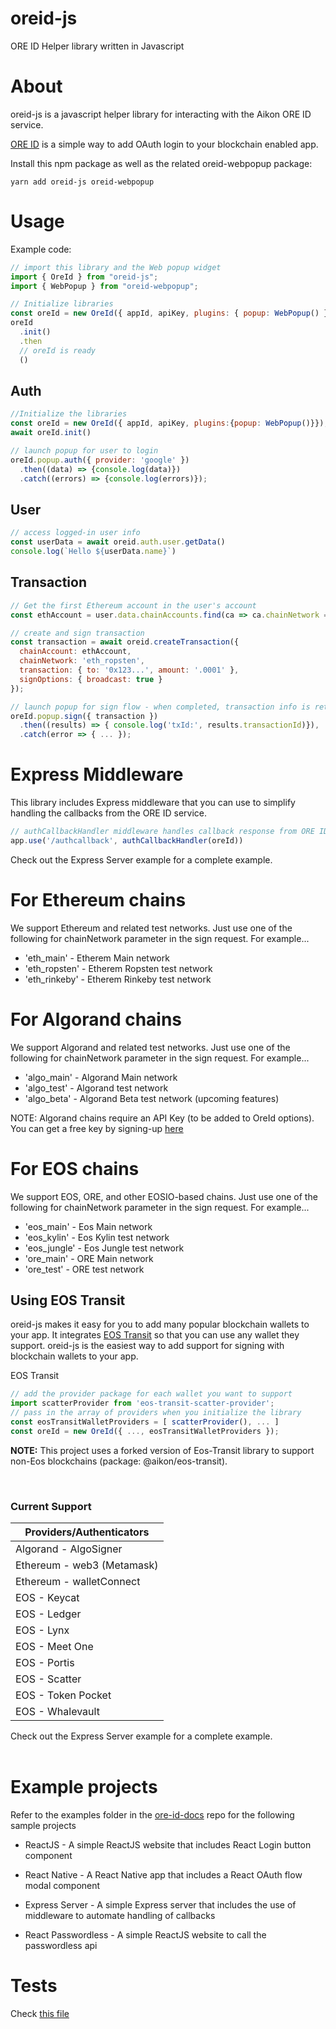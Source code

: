 # oreid-js

ORE ID Helper library written in Javascript

# About

oreid-js is a javascript helper library for interacting with the Aikon ORE ID service.

[ORE ID](https://github.com/api-market/ore-id-docs) is a simple way to add OAuth login to your blockchain enabled app.

Install this npm package as well as the related oreid-webpopup package:

```
yarn add oreid-js oreid-webpopup

```

# Usage

Example code:

```javascript
// import this library and the Web popup widget
import { OreId } from "oreid-js";
import { WebPopup } from "oreid-webpopup";
```

```javascript
// Initialize libraries
const oreId = new OreId({ appId, apiKey, plugins: { popup: WebPopup() } })
oreId
  .init()
  .then
  // oreId is ready
  ()
```

## Auth

```javascript
//Initialize the libraries
const oreId = new OreId({ appId, apiKey, plugins:{popup: WebPopup()}});
await oreId.init()

// launch popup for user to login
oreId.popup.auth({ provider: 'google' })
  .then((data) => {console.log(data)})
  .catch((errors) => {console.log(errors)});
```

## User

```javascript
// access logged-in user info
const userData = await oreid.auth.user.getData()
console.log(`Hello ${userData.name}`)
```

## Transaction

```javascript
// Get the first Ethereum account in the user's account
const ethAccount = user.data.chainAccounts.find(ca => ca.chainNetwork === 'eth_ropsten');

// create and sign transaction
const transaction = await oreid.createTransaction({
  chainAccount: ethAccount,
  chainNetwork: 'eth_ropsten',
  transaction: { to: '0x123...', amount: '.0001' },
  signOptions: { broadcast: true }
});

// launch popup for sign flow - when completed, transaction info is returned
oreId.popup.sign({ transaction })
  .then((results) => { console.log('txId:', results.transactionId)}),
  .catch(error => { ... });

```

# Express Middleware

This library includes Express middleware that you can use to simplify handling the callbacks from the ORE ID service.

```javascript
// authCallbackHandler middleware handles callback response from ORE ID and extracts results
app.use('/authcallback', authCallbackHandler(oreId))
```

Check out the Express Server example for a complete example.

# For Ethereum chains

We support Ethereum and related test networks. Just use one of the following for chainNetwork parameter in the sign request. For example...

- 'eth_main' - Etherem Main network
- 'eth_ropsten' - Etherem Ropsten test network
- 'eth_rinkeby' - Etherem Rinkeby test network

# For Algorand chains

We support Algorand and related test networks. Just use one of the following for chainNetwork parameter in the sign request. For example...

- 'algo_main' - Algorand Main network
- 'algo_test' - Algorand test network
- 'algo_beta' - Algorand Beta test network (upcoming features)

NOTE: Algorand chains require an API Key (to be added to OreId options). You can get a free key by signing-up [here](https://www.purestake.com/technology/algorand-api/)

# For EOS chains

We support EOS, ORE, and other EOSIO-based chains. Just use one of the following for chainNetwork parameter in the sign request. For example...

- 'eos_main' - Eos Main network
- 'eos_kylin' - Eos Kylin test network
- 'eos_jungle' - Eos Jungle test network
- 'ore_main' - ORE Main network
- 'ore_test' - ORE test network

## Using EOS Transit

oreid-js makes it easy for you to add many popular blockchain wallets to your app. It integrates [EOS Transit](https://github.com/eosnewyork/eos-transit) so that you can use any wallet they support. oreid-js is the easiest way to add support for signing with blockchain wallets to your app.

EOS Transit

```javascript
// add the provider package for each wallet you want to support
import scatterProvider from 'eos-transit-scatter-provider';
// pass in the array of providers when you initialize the library
const eosTransitWalletProviders = [ scatterProvider(), ... ]
const oreId = new OreId({ ..., eosTransitWalletProviders });
```

**NOTE:** This project uses a forked version of Eos-Transit library to support non-Eos blockchains (package: @aikon/eos-transit).

<br>

### Current Support

| Providers/Authenticators   |
| -------------------------- |
| Algorand - AlgoSigner      |
| Ethereum - web3 (Metamask) |
| Ethereum - walletConnect   |
| EOS - Keycat               |
| EOS - Ledger               |
| EOS - Lynx                 |
| EOS - Meet One             |
| EOS - Portis               |
| EOS - Scatter              |
| EOS - Token Pocket         |
| EOS - Whalevault           |

Check out the Express Server example for a complete example.
<br><br>

# Example projects

Refer to the examples folder in the [ore-id-docs](https://github.com/API-market/ore-id-docs) repo for the following sample projects

- ReactJS - A simple ReactJS website that includes React Login button component

- React Native - A React Native app that includes a React OAuth flow modal component

- Express Server - A simple Express server that includes the use of middleware to automate handling of callbacks

- React Passwordless - A simple ReactJS website to call the passwordless api

# Tests

Check [this file](tests/README.md)
